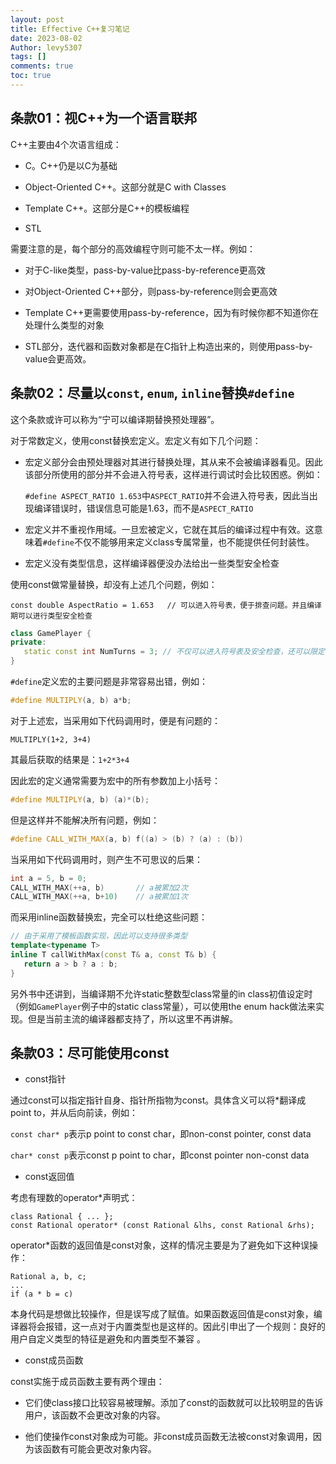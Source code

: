 ```yaml
---
layout: post
title: Effective C++复习笔记
date: 2023-08-02
Author: levy5307
tags: []
comments: true
toc: true
---
```


## 条款01：视C++为一个语言联邦

C++主要由4个次语言组成：

- C。C++仍是以C为基础

- Object-Oriented C++。这部分就是C with Classes

- Template C++。这部分是C++的模板编程

- STL

需要注意的是，每个部分的高效编程守则可能不太一样。例如：

- 对于C-like类型，pass-by-value比pass-by-reference更高效

- 对Object-Oriented C++部分，则pass-by-reference则会更高效

- Template C++更需要使用pass-by-reference，因为有时候你都不知道你在处理什么类型的对象

- STL部分，迭代器和函数对象都是在C指针上构造出来的，则使用pass-by-value会更高效。

## 条款02：尽量以`const`, `enum`, `inline`替换`#define`

这个条款或许可以称为“宁可以编译期替换预处理器”。

对于常数定义，使用const替换宏定义。宏定义有如下几个问题：

- 宏定义部分会由预处理器对其进行替换处理，其从来不会被编译器看见。因此该部分所使用的部分并不会进入符号表，这样进行调试时会比较困惑。例如：

  `#define ASPECT_RATIO 1.653`中`ASPECT_RATIO`并不会进入符号表，因此当出现编译错误时，错误信息可能是1.63，而不是`ASPECT_RATIO`

- 宏定义并不重视作用域。一旦宏被定义，它就在其后的编译过程中有效。这意味着`#define`不仅不能够用来定义class专属常量，也不能提供任何封装性。

- 宏定义没有类型信息，这样编译器便没办法给出一些类型安全检查

使用const做常量替换，却没有上述几个问题，例如：

  `const double AspectRatio = 1.653   // 可以进入符号表，便于排查问题。并且编译期可以进行类型安全检查`

  ```cpp
  class GamePlayer {
  private:
     static const int NumTurns = 3; // 不仅可以进入符号表及安全检查，还可以限定作用域
  }
  ```

`#define`定义宏的主要问题是非常容易出错，例如：

```cpp
#define MULTIPLY(a, b) a*b;
```

对于上述宏，当采用如下代码调用时，便是有问题的：

```
MULTIPLY(1+2, 3+4)
```

其最后获取的结果是：`1+2*3+4`

因此宏的定义通常需要为宏中的所有参数加上小括号：

```cpp
#define MULTIPLY(a, b) (a)*(b);
```

但是这样并不能解决所有问题，例如：

```cpp
#define CALL_WITH_MAX(a, b) f((a) > (b) ? (a) : (b))
```

当采用如下代码调用时，则产生不可思议的后果：

```cpp
int a = 5, b = 0;
CALL_WITH_MAX(++a, b)       // a被累加2次
CALL_WITH_MAX(++a, b+10)    // a被累加1次
```

而采用inline函数替换宏，完全可以杜绝这些问题：

```cpp
// 由于采用了模板函数实现，因此可以支持很多类型
template<typename T>
inline T callWithMax(const T& a, const T& b) {
   return a > b ? a : b;
}
```

另外书中还讲到，当编译期不允许static整数型class常量的in class初值设定时（例如`GamePlayer`例子中的static class常量），可以使用the enum hack做法来实现。但是当前主流的编译器都支持了，所以这里不再讲解。

## 条款03：尽可能使用const

- const指针

通过const可以指定指针自身、指针所指物为const。具体含义可以将*翻译成point to，并从后向前读，例如：

`const char* p`表示p point to const char，即non-const pointer, const data

`char* const p`表示const p point to char，即const pointer non-const data

- const返回值

考虑有理数的operator*声明式：

```
class Rational { ... };
const Rational operator* (const Rational &lhs, const Rational &rhs);
```

operator*函数的返回值是const对象，这样的情况主要是为了避免如下这种误操作：

```
Rational a, b, c;
...
if (a * b = c)
```

本身代码是想做比较操作，但是误写成了赋值。如果函数返回值是const对象，编译器将会报错，这一点对于内置类型也是这样的。因此引申出了一个规则：良好的用户自定义类型的特征是避免和内置类型不兼容 。

- const成员函数

const实施于成员函数主要有两个理由：

- 它们使class接口比较容易被理解。添加了const的函数就可以比较明显的告诉用户，该函数不会更改对象的内容。

- 他们使操作const对象成为可能。非const成员函数无法被const对象调用，因为该函数有可能会更改对象内容。

